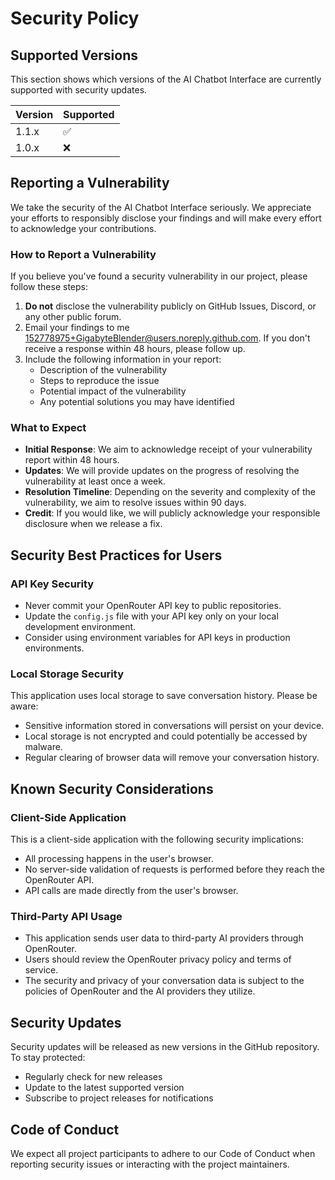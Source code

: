 # Security Policy

## Supported Versions

This section shows which versions of the AI Chatbot Interface are currently supported with security updates.

| Version | Supported          |
| ------- | ------------------ |
| 1.1.x   | :white_check_mark: |
| 1.0.x   | :x:                |

## Reporting a Vulnerability

We take the security of the AI Chatbot Interface seriously. We appreciate your efforts to responsibly disclose your findings and will make every effort to acknowledge your contributions.

### How to Report a Vulnerability

If you believe you've found a security vulnerability in our project, please follow these steps:

1. **Do not** disclose the vulnerability publicly on GitHub Issues, Discord, or any other public forum.
2. Email your findings to me [152778975+GigabyteBlender@users.noreply.github.com](152778975+GigabyteBlender@users.noreply.github.com). If you don't receive a response within 48 hours, please follow up.
3. Include the following information in your report:
   - Description of the vulnerability
   - Steps to reproduce the issue
   - Potential impact of the vulnerability
   - Any potential solutions you may have identified

### What to Expect

- **Initial Response**: We aim to acknowledge receipt of your vulnerability report within 48 hours.
- **Updates**: We will provide updates on the progress of resolving the vulnerability at least once a week.
- **Resolution Timeline**: Depending on the severity and complexity of the vulnerability, we aim to resolve issues within 90 days.
- **Credit**: If you would like, we will publicly acknowledge your responsible disclosure when we release a fix.

## Security Best Practices for Users

### API Key Security

- Never commit your OpenRouter API key to public repositories.
- Update the `config.js` file with your API key only on your local development environment.
- Consider using environment variables for API keys in production environments.

### Local Storage Security

This application uses local storage to save conversation history. Please be aware:
- Sensitive information stored in conversations will persist on your device.
- Local storage is not encrypted and could potentially be accessed by malware.
- Regular clearing of browser data will remove your conversation history.

## Known Security Considerations

### Client-Side Application

This is a client-side application with the following security implications:
- All processing happens in the user's browser.
- No server-side validation of requests is performed before they reach the OpenRouter API.
- API calls are made directly from the user's browser.

### Third-Party API Usage

- This application sends user data to third-party AI providers through OpenRouter.
- Users should review the OpenRouter privacy policy and terms of service.
- The security and privacy of your conversation data is subject to the policies of OpenRouter and the AI providers they utilize.

## Security Updates

Security updates will be released as new versions in the GitHub repository. To stay protected:
- Regularly check for new releases
- Update to the latest supported version
- Subscribe to project releases for notifications

## Code of Conduct

We expect all project participants to adhere to our Code of Conduct when reporting security issues or interacting with the project maintainers.
